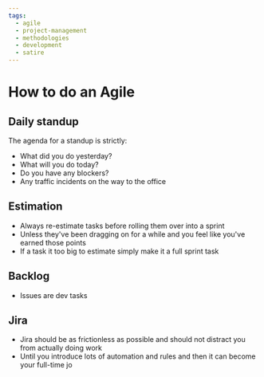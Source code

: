 ```yaml
---
tags:
  - agile
  - project-management
  - methodologies
  - development
  - satire
---
```


# How to do an Agile

## Daily standup

The agenda for a standup is strictly:

- What did you do yesterday?
- What will you do today?
- Do you have any blockers?
- Any traffic incidents on the way to the office

## Estimation

- Always re-estimate tasks before rolling them over into a sprint
- Unless they've been dragging on for a while and you feel like you've earned those points
- If a task it too big to estimate simply make it a full sprint task

## Backlog

- Issues are dev tasks

## Jira

- Jira should be as frictionless as possible and should not distract you from actually doing work
- Until you introduce lots of automation and rules and then it can become your full-time jo